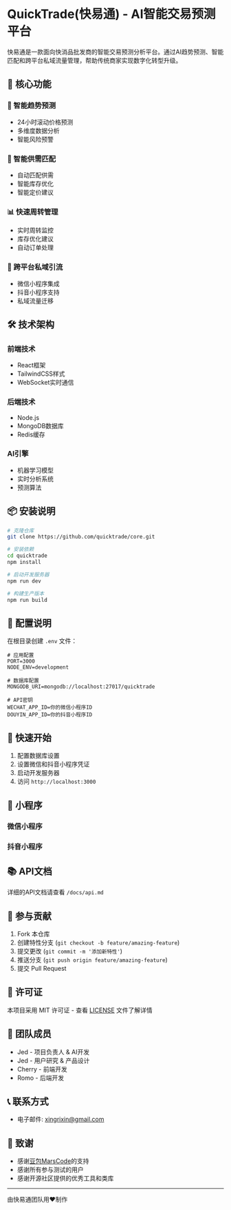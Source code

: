 # QuickTrade(快易通) - AI智能交易预测平台


快易通是一款面向快消品批发商的智能交易预测分析平台。通过AI趋势预测、智能匹配和跨平台私域流量管理，帮助传统商家实现数字化转型升级。

## 🌟 核心功能

### 🎯 智能趋势预测
- 24小时滚动价格预测
- 多维度数据分析
- 智能风险预警

### 🤝 智能供需匹配
- 自动匹配供需
- 智能库存优化
- 智能定价建议

### 📊 快速周转管理
- 实时周转监控
- 库存优化建议
- 自动订单处理

### 🔄 跨平台私域引流
- 微信小程序集成
- 抖音小程序支持
- 私域流量迁移

## 🛠️ 技术架构

### 前端技术
- React框架
- TailwindCSS样式
- WebSocket实时通信

### 后端技术
- Node.js
- MongoDB数据库
- Redis缓存

### AI引擎
- 机器学习模型
- 实时分析系统
- 预测算法

## 📦 安装说明

```bash
# 克隆仓库
git clone https://github.com/quicktrade/core.git

# 安装依赖
cd quicktrade
npm install

# 启动开发服务器
npm run dev

# 构建生产版本
npm run build
```

## 🔧 配置说明

在根目录创建 `.env` 文件：

```env
# 应用配置
PORT=3000
NODE_ENV=development

# 数据库配置
MONGODB_URI=mongodb://localhost:27017/quicktrade

# API密钥
WECHAT_APP_ID=你的微信小程序ID
DOUYIN_APP_ID=你的抖音小程序ID
```

## 🚀 快速开始

1. 配置数据库设置
2. 设置微信和抖音小程序凭证
3. 启动开发服务器
4. 访问 `http://localhost:3000`

## 📱 小程序

### 微信小程序


### 抖音小程序


## 📚 API文档

详细的API文档请查看 `/docs/api.md`

## 🤝 参与贡献

1. Fork 本仓库
2. 创建特性分支 (`git checkout -b feature/amazing-feature`)
3. 提交更改 (`git commit -m '添加新特性'`)
4. 推送分支 (`git push origin feature/amazing-feature`)
5. 提交 Pull Request

## 📄 许可证

本项目采用 MIT 许可证 - 查看 [LICENSE](LICENSE) 文件了解详情

## 👥 团队成员

- Jed - 项目负责人 & AI开发
- Jed - 用户研究 & 产品设计
- Cherry - 前端开发
- Romo - 后端开发

## 📞 联系方式

- 电子邮件: xingrixin@gmail.com


## 🙏 致谢

- 感谢[豆包MarsCode](https://www.marscode.cn/)的支持
- 感谢所有参与测试的用户
- 感谢开源社区提供的优秀工具和类库

---
由快易通团队用❤️制作
